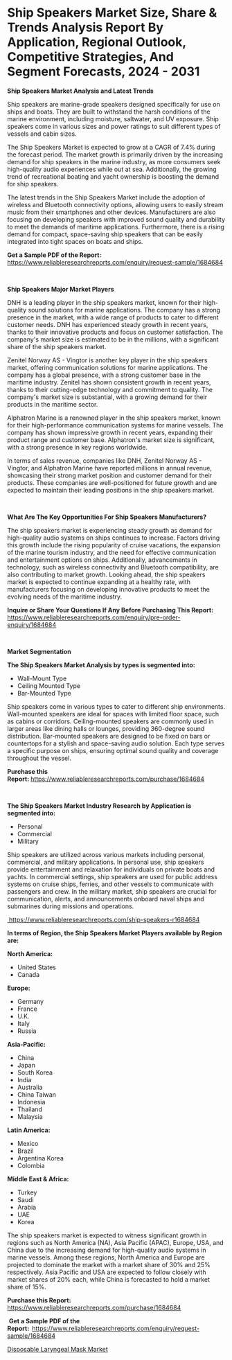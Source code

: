 <p><h1>Ship Speakers Market Size, Share & Trends Analysis Report By Application, Regional Outlook, Competitive Strategies, And Segment Forecasts, 2024 - 2031</h1></p><p><strong>Ship Speakers Market Analysis and Latest Trends</strong></p>
<p><p>Ship speakers are marine-grade speakers designed specifically for use on ships and boats. They are built to withstand the harsh conditions of the marine environment, including moisture, saltwater, and UV exposure. Ship speakers come in various sizes and power ratings to suit different types of vessels and cabin sizes.</p><p>The Ship Speakers Market is expected to grow at a CAGR of 7.4% during the forecast period. The market growth is primarily driven by the increasing demand for ship speakers in the marine industry, as more consumers seek high-quality audio experiences while out at sea. Additionally, the growing trend of recreational boating and yacht ownership is boosting the demand for ship speakers.</p><p>The latest trends in the Ship Speakers Market include the adoption of wireless and Bluetooth connectivity options, allowing users to easily stream music from their smartphones and other devices. Manufacturers are also focusing on developing speakers with improved sound quality and durability to meet the demands of maritime applications. Furthermore, there is a rising demand for compact, space-saving ship speakers that can be easily integrated into tight spaces on boats and ships.</p></p>
<p><strong>Get a Sample PDF of the Report:&nbsp;</strong> <a href="https://www.reliableresearchreports.com/enquiry/request-sample/1684684">https://www.reliableresearchreports.com/enquiry/request-sample/1684684</a></p>
<p>&nbsp;</p>
<p><strong>Ship Speakers Major Market Players</strong></p>
<p><p>DNH is a leading player in the ship speakers market, known for their high-quality sound solutions for marine applications. The company has a strong presence in the market, with a wide range of products to cater to different customer needs. DNH has experienced steady growth in recent years, thanks to their innovative products and focus on customer satisfaction. The company's market size is estimated to be in the millions, with a significant share of the ship speakers market.</p><p>Zenitel Norway AS - Vingtor is another key player in the ship speakers market, offering communication solutions for marine applications. The company has a global presence, with a strong customer base in the maritime industry. Zenitel has shown consistent growth in recent years, thanks to their cutting-edge technology and commitment to quality. The company's market size is substantial, with a growing demand for their products in the maritime sector.</p><p>Alphatron Marine is a renowned player in the ship speakers market, known for their high-performance communication systems for marine vessels. The company has shown impressive growth in recent years, expanding their product range and customer base. Alphatron's market size is significant, with a strong presence in key regions worldwide.</p><p>In terms of sales revenue, companies like DNH, Zenitel Norway AS - Vingtor, and Alphatron Marine have reported millions in annual revenue, showcasing their strong market position and customer demand for their products. These companies are well-positioned for future growth and are expected to maintain their leading positions in the ship speakers market.</p></p>
<p>&nbsp;</p>
<p><strong>What Are The Key Opportunities For Ship Speakers Manufacturers?</strong></p>
<p><p>The ship speakers market is experiencing steady growth as demand for high-quality audio systems on ships continues to increase. Factors driving this growth include the rising popularity of cruise vacations, the expansion of the marine tourism industry, and the need for effective communication and entertainment options on ships. Additionally, advancements in technology, such as wireless connectivity and Bluetooth compatibility, are also contributing to market growth. Looking ahead, the ship speakers market is expected to continue expanding at a healthy rate, with manufacturers focusing on developing innovative products to meet the evolving needs of the maritime industry.</p></p>
<p><strong>Inquire or Share Your Questions If Any Before Purchasing This Report:</strong> <a href="https://www.reliableresearchreports.com/enquiry/pre-order-enquiry/1684684">https://www.reliableresearchreports.com/enquiry/pre-order-enquiry/1684684</a></p>
<p>&nbsp;</p>
<p><strong>Market Segmentation</strong></p>
<p><strong>The Ship Speakers Market Analysis by types is segmented into:</strong></p>
<p><ul><li>Wall-Mount Type</li><li>Ceiling Mounted Type</li><li>Bar-Mounted Type</li></ul></p>
<p><p>Ship speakers come in various types to cater to different ship environments. Wall-mounted speakers are ideal for spaces with limited floor space, such as cabins or corridors. Ceiling-mounted speakers are commonly used in larger areas like dining halls or lounges, providing 360-degree sound distribution. Bar-mounted speakers are designed to be fixed on bars or countertops for a stylish and space-saving audio solution. Each type serves a specific purpose on ships, ensuring optimal sound quality and coverage throughout the vessel.</p></p>
<p><strong>Purchase this Report:&nbsp;</strong><a href="https://www.reliableresearchreports.com/purchase/1684684">https://www.reliableresearchreports.com/purchase/1684684</a></p>
<p>&nbsp;</p>
<p><strong>The Ship Speakers Market Industry Research by Application is segmented into:</strong></p>
<p><ul><li>Personal</li><li>Commercial</li><li>Military</li></ul></p>
<p><p>Ship speakers are utilized across various markets including personal, commercial, and military applications. In personal use, ship speakers provide entertainment and relaxation for individuals on private boats and yachts. In commercial settings, ship speakers are used for public address systems on cruise ships, ferries, and other vessels to communicate with passengers and crew. In the military market, ship speakers are crucial for communication, alerts, and announcements onboard naval ships and submarines during missions and operations.</p></p>
<p><a href="https://www.reliableresearchreports.com/ship-speakers-r1684684">&nbsp;https://www.reliableresearchreports.com/ship-speakers-r1684684</a></p>
<p><strong>In terms of Region, the Ship Speakers Market Players available by Region are:</strong></p>
<p>
    <p> <strong> North America: </strong>
        <ul>
            <li>United States</li>
            <li>Canada</li>
        </ul>
        </p> 
    <p> <strong> Europe: </strong>
        <ul>
            <li>Germany</li>
            <li>France</li>
            <li>U.K.</li>
            <li>Italy</li>
            <li>Russia</li>
        </ul>
        </p> 
    <p> <strong> Asia-Pacific: </strong>
        <ul>
            <li>China</li>
            <li>Japan</li>
            <li>South Korea</li>
            <li>India</li>
            <li>Australia</li>
            <li>China Taiwan</li>
            <li>Indonesia</li>
            <li>Thailand</li>
            <li>Malaysia</li>
        </ul>
        </p> 
    <p> <strong> Latin America: </strong>
        <ul>
            <li>Mexico</li>
            <li>Brazil</li>
            <li>Argentina Korea</li>
            <li>Colombia</li>
        </ul>
        </p> 
    <p> <strong> Middle East & Africa: </strong>
        <ul>
            <li>Turkey</li>
            <li>Saudi</li>
            <li>Arabia</li>
            <li>UAE</li>
            <li>Korea</li>
        </ul>
    </p>
    </p>
<p><p>The ship speakers market is expected to witness significant growth in regions such as North America (NA), Asia Pacific (APAC), Europe, USA, and China due to the increasing demand for high-quality audio systems in marine vessels. Among these regions, North America and Europe are projected to dominate the market with a market share of 30% and 25% respectively. Asia Pacific and USA are expected to follow closely with market shares of 20% each, while China is forecasted to hold a market share of 15%.</p></p>
<p><strong>Purchase this Report: </strong><a href="https://www.reliableresearchreports.com/purchase/1684684">https://www.reliableresearchreports.com/purchase/1684684</a></p>
<p>&nbsp;<strong>Get a Sample PDF of the Report:&nbsp;&nbsp;</strong><a href="https://www.reliableresearchreports.com/enquiry/request-sample/1684684">https://www.reliableresearchreports.com/enquiry/request-sample/1684684</a></p>
<p><strong></strong></p>
<p><p><a href="https://meowing-canidae-761.notion.site/Disposable-Laryngeal-Mask-Market-Trends-Forecast-and-Competitive-Analysis-to-2031-709ce55a1f2d4acdafe4f8fc918be8af">Disposable Laryngeal Mask Market</a></p></p>